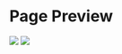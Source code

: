 # Page Preview
<img src="https://i.imgur.com/m4qtAfB.png">
<img src="https://i.imgur.com/CdJEJEK.png">
